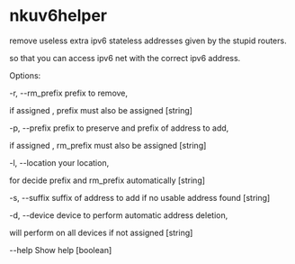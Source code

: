 # nkuv6helper
remove useless extra ipv6 stateless addresses given by the stupid routers.

so that you can access ipv6 net with the correct ipv6 address.

Options:

  -r, --rm_prefix  prefix to remove,
  
  if assigned , prefix must also be assigned  [string]
  
  -p, --prefix     prefix to preserve and prefix of address to add,
  
  if assigned , rm_prefix must also be assigned  [string]
  
  -l, --location   your location,
  
  for decide prefix and rm_prefix automatically  [string]
  
  -s, --suffix     suffix of address to add if no usable address found  [string]
  
  -d, --device     device to perform automatic address deletion,
  
  will perform on all devices if not assigned  [string]
  
  --help           Show help  [boolean]
  

